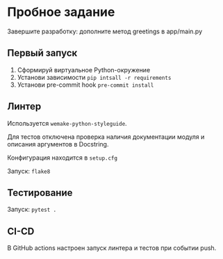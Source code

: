 # Пробное задание

Завершите разработку: дополните метод greetings в app/main.py


## Первый запуск

1) Сформируй виртуальное Python-окружение
2) Установи зависимости `pip intsall -r requirements`
3) Установи pre-commit hook `pre-commit install`

## Линтер

Используется `wemake-python-styleguide`.

Для тестов отключена проверка наличия документации модуля и описания аргументов в Docstring. 

Конфигурация находится в `setup.cfg`

Запуск: `flake8`

## Тестирование

Запуск: `pytest .`

## CI-CD

В GitHub actions настроен запуск линтера и тестов при событии push.

